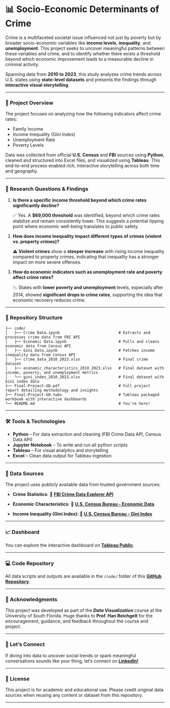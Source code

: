 # 📊 Socio-Economic Determinants of Crime

Crime is a multifaceted societal issue influenced not just by poverty but by broader socio-economic variables like **income levels**, **inequality**, and **unemployment**. This project seeks to uncover meaningful patterns between these variables and crime, and to identify whether there exists a threshold beyond which economic improvement leads to a measurable decline in criminal activity.

Spanning data from **2010 to 2023**, this study analyzes crime trends across U.S. states using **state-level datasets** and presents the findings through **interactive visual storytelling**.

---

### 🧠 Project Overview

The project focuses on analyzing how the following indicators affect crime rates:

- Family Income
- Income Inequality (Gini Index)
- Unemployment Rate
- Poverty Levels

Data was collected from official **U.S. Census** and **FBI** sources using **Python**, cleaned and structured into Excel files, and visualized using **Tableau**. This end-to-end process enabled rich, interactive storytelling across both time and geography.

---

### 🎯 Research Questions & Findings

1. **Is there a specific income threshold beyond which crime rates significantly decline?**

   ✅ Yes. A **$69,000 threshold** was identified, beyond which crime rates stabilize and remain consistently lower. This suggests a potential tipping point where economic well-being translates to public safety.

2. **How does income inequality impact different types of crimes (violent vs. property crimes)?**

   ⚠️ **Violent crimes** show a **steeper increase** with rising income inequality compared to property crimes, indicating that inequality has a stronger impact on more severe offenses.

3. **How do economic indicators such as unemployment rate and poverty affect crime rates?**

   📉 States with **lower poverty and unemployment** levels, especially after 2014, showed **significant drops in crime rates**, supporting the idea that economic recovery reduces crime.

---

### 📁 Repository Structure

```
├── code/
│   ├── Crime Data.ipynb                          # Extracts and processes crime data from FBI API
│   ├── Economic Data.ipynb                       # Pulls and cleans economic data from Census API
│   ├── Gini Data.ipynb                           # Fetches income inequality data from Census API
│   ├── crime_data_2010_2023.xlsx                 # Final crime dataset
│   ├── economic_characteristics_2010_2023.xlsx   # Final dataset with income, poverty, and unemployment metrics
│   └── gini_index_2010_2023.xlsx                 # Final dataset with Gini index data
├── Final-Project-GD.pdf                          # Full project report detailing methodology and insights
├── Final-Project-GD.twbx                         # Tableau packaged workbook with interactive dashboards
└── README.md                                     # You're here!
```

---

### 🛠️ Tools & Technologies

- **Python** – For data extraction and cleaning (FBI Crime Data API, Census Data API)
- **Jupyter Notebook** – To write and run all python scripts
- **Tableau** – For visual analytics and storytelling
- **Excel** – Clean data output for Tableau ingestion

---

### 🔗 Data Sources

The project uses publicly available data from trusted government sources:

- **Crime Statistics**:
  📎 [**FBI Crime Data Explorer API**](https://cde.ucr.cjis.gov/LATEST/webapp/#/pages/explorer/crime/query)

- **Economic Characteristics**:
  📎 [**U.S. Census Bureau - Economic Data**](https://data.census.gov/table?q=dp03)

- **Income Inequality (Gini Index)**:
  📎 [**U.S. Census Bureau - Gini Index**](https://data.census.gov/table?q=B19083)

---

### 📈 Dashboard

You can explore the interactive dashboard on [**Tableau Public**](https://bit.ly/DVFinalProjectGD).

---

### 💻 Code Repository

All data scripts and outputs are available in the `/code/` folder of this [**GitHub Repository**](https://bit.ly/DVFinalProjectGD-GitHub).

---

### 🙏 Acknowledgments

This project was developed as part of the ***Data Visualization*** course at the University of South Florida. Huge thanks to **Prof. Han Reichgelt** for the encouragement, guidance, and feedback throughout the course and project.

---

### 🤝 Let’s Connect

If diving into data to uncover social trends or spark meaningful conversations sounds like your thing, let’s connect on [**LinkedIn!**](https://www.linkedin.com/in/gopidodda96/)

---

### 📌 License

This project is for academic and educational use. Please credit original data sources when reusing any content or dataset from this repository.

---


